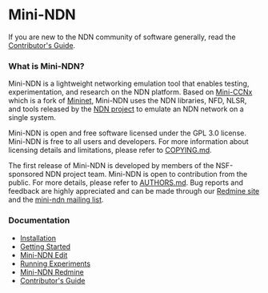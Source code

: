 Mini-NDN
========

If you are new to the NDN community of software generally, read the
[Contributor's Guide](https://github.com/named-data/NFD/blob/master/CONTRIBUTING.md).

### What is Mini-NDN?

Mini-NDN is a lightweight networking emulation tool that enables testing, experimentation, and
research on the NDN platform. Based on [Mini-CCNx](https://github.com/chesteve/mn-ccnx) which
is a fork of [Mininet](https://github.com/mininet/mininet), Mini-NDN uses the NDN libraries,
NFD, NLSR, and tools released by the [NDN project](http://named-data.net/codebase/platform/)
to emulate an NDN network on a single system.

Mini-NDN is open and free software licensed under the GPL 3.0 license. Mini-NDN is free to all
users and developers. For more information about licensing details and limitations,
please refer to [COPYING.md](COPYING.md).

The first release of Mini-NDN is developed by members of the NSF-sponsored NDN project team.
Mini-NDN is open to contribution from the public.
For more details, please refer to [AUTHORS.md](AUTHORS.md).
Bug reports and feedback are highly appreciated and can be made through our
[Redmine site](http://redmine.named-data.net/projects/mini-ndn) and the
[mini-ndn mailing list](http://www.lists.cs.ucla.edu/mailman/listinfo/mini-ndn).

### Documentation

* [Installation](INSTALL.md)
* [Getting Started](docs/GETTING-STARTED.md)
* [Mini-NDN Edit](docs/GUI.md)
* [Running Experiments](docs/EXPERIMENTS.md)
* [Mini-NDN Redmine](http://redmine.named-data.net/projects/mini-ndn)
* [Contributor's Guide](https://github.com/named-data/NFD/blob/master/CONTRIBUTING.md)
